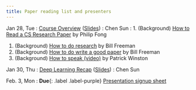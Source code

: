 ```yaml
---
title: Paper reading list and presenters
---
```



Jan 28, Tue
: [Course Overview](https://brown.hosted.panopto.com/Panopto/Pages/Viewer.aspx?id=e08da054-2df3-4243-80c7-b266011758be) ([Slides](https://drive.google.com/file/d/1inPRtvHS9fGtBkTecoJEAhqWXMa-yAxY/view?usp=sharing))
  : Chen Sun
: 1. (Background) [How to Read a CS Research Paper](http://www2.cs.uregina.ca/~pwlfong/CS499/reading-paper.pdf) by Philip Fong
  1. (Background) [How to do research](http://people.csail.mit.edu/billf/publications/How_To_Do_Research.pdf) by Bill Freeman
  1. (Background) [How to do write a good paper](https://billf.mit.edu/sites/default/files/documents/cvprPapers.pdf) by Bill Freeman
  1. (Background) [How to speak (video)](https://www.youtube.com/watch?v=Unzc731iCUY) by Patrick Winston


Jan 30, Thu
: [Deep Learning Recap]() ([Slides]())
  : Chen Sun


Feb. 3, Mon
: **Due**{: .label .label-purple} [Presentation signup sheet](https://forms.gle/pbXZrEyJebgr9zK78)